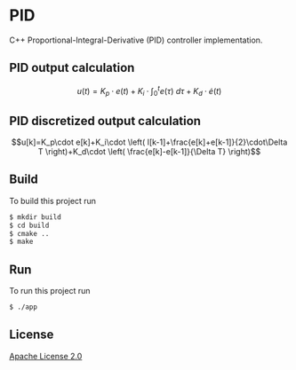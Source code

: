 # PID

C++ Proportional-Integral-Derivative (PID) controller implementation.

## PID output calculation
$$u(t)=K_p\cdot e(t)+K_i\cdot\int_0^t e(\tau)\ d\tau+K_d\cdot\dot{e}(t)$$

## PID discretized output calculation

$$u[k]=K_p\cdot e[k]+K_i\cdot \left( I[k-1]+\frac{e[k]+e[k-1]}{2}\cdot\Delta T \right)+K_d\cdot \left( \frac{e[k]-e[k-1]}{\Delta T} \right)$$

## Build

To build this project run

```bash
$ mkdir build
$ cd build
$ cmake ..
$ make
```

## Run

To run this project run

```bash
$ ./app
```

## License

[Apache License 2.0](https://choosealicense.com/licenses/apache-2.0/)
